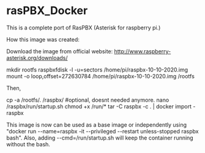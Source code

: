 # rasPBX_Docker
This is a complete port of RasPBX (Asterisk for raspberry pi.)

How this image was created:

Download the image from official website: http://www.raspberry-asterisk.org/downloads/

mkdir rootfs raspbxfdisk -l -u=sectors /home/pi/raspbx-10-10-2020.img
mount -o loop,offset=272630784 /home/pi/raspbx-10-10-2020.img /rootfs

Then, 

cp -a /rootfs/. /raspbx/
#optional, doesnt needed anymore.
nano /raspbx/run/startup.sh
chmod +x /run/*
tar -C raspbx -c . | docker import - raspbx 


This image is now can be used as a base image or independently using "docker run --name=raspbx -it --privileged --restart unless-stopped raspbx bash". Also, adding --cmd=/run/startup.sh will keep the container running without the bash.
